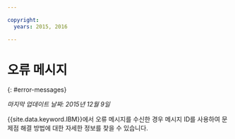 ```yaml
---

copyright:
  years: 2015, 2016

---
```



# 오류 메시지
{: #error-messages}

*마지막 업데이트 날짜: 2015년 12월 9일*

{{site.data.keyword.IBM}}에서
오류 메시지를 수신한 경우 메시지 ID를 사용하여 문제점 해결 방법에 대한 자세한
정보를 찾을 수 있습니다.  

